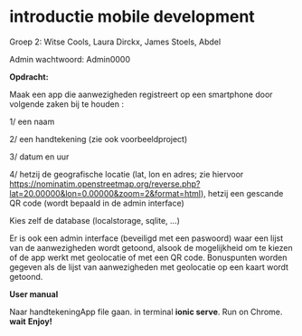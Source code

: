 # introductie mobile development

Groep 2: Witse Cools, Laura Dirckx, James Stoels, Abdel

Admin wachtwoord: Admin0000

**Opdracht:**

Maak een app die aanwezigheden registreert op een smartphone door volgende zaken bij te houden :

1/ een naam

2/ een handtekening (zie ook voorbeeldproject)

3/ datum en uur

4/ hetzij de geografische locatie (lat, lon en adres; zie hiervoor https://nominatim.openstreetmap.org/reverse.php?lat=20.00000&lon=0.00000&zoom=2&format=html), hetzij een gescande QR code (wordt bepaald in de admin interface)

Kies zelf de database (localstorage, sqlite, ...)

Er is ook een admin interface (beveiligd met een paswoord) waar een lijst van de aanwezigheden wordt getoond, alsook de mogelijkheid om te kiezen of de app werkt met geolocatie of met een QR code. Bonuspunten worden gegeven als de lijst van aanwezigheden met geolocatie op een kaart wordt getoond.

**User manual**

Naar handtekeningApp file gaan.
in terminal **ionic serve**.
Run on Chrome.
**wait**
**Enjoy!**
